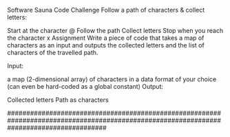 Software Sauna Code Challenge 
Follow a path of characters & collect letters:

Start at the character @
Follow the path
Collect letters
Stop when you reach the character x
Assignment
Write a piece of code that takes a map of characters as an input and outputs the collected letters and the list of characters of the travelled path.

Input:

a map (2-dimensional array) of characters in a data format of your choice (can even be hard-coded as a global constant)
Output:

Collected letters
Path as characters

##########################################################################################################################################
